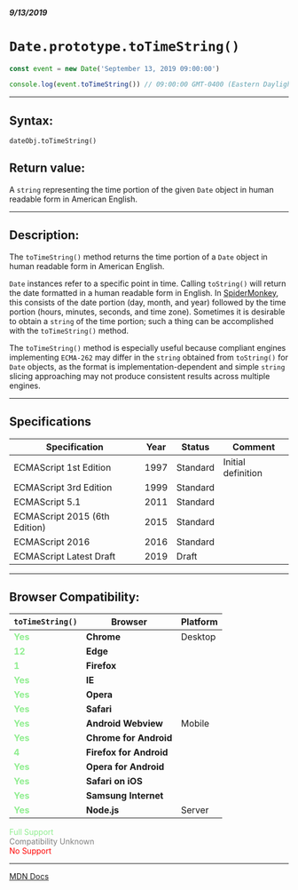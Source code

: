 ##### 9/13/2019
# `Date.prototype.toTimeString()`

```js
const event = new Date('September 13, 2019 09:00:00')

console.log(event.toTimeString()) // 09:00:00 GMT-0400 (Eastern Daylight Time)
```

---

## Syntax:
`dateObj.toTimeString()`

## Return value:
A `string` representing the time portion of the given `Date` object in human readable form in American English.

---

## Description:
The `toTimeString()` method returns the time portion of a `Date` object in human readable form in American English.

`Date` instances refer to a specific point in time.  Calling `toString()` will return the date formatted in a human readable form in English.  In [SpiderMonkey](https://developer.mozilla.org/en-US/docs/Mozilla/Projects/SpiderMonkey), this consists of the date portion (day, month, and year) followed by the time portion (hours, minutes, seconds, and time zone).  Sometimes it is desirable to obtain a `string` of the time portion; such a thing can be accomplished with the `toTimeString()` method.

The `toTimeString()` method is especially useful because compliant engines implementing `ECMA-262` may differ in the `string` obtained from `toString()` for `Date` objects, as the format is implementation-dependent and simple `string` slicing approaching may not produce consistent results across multiple engines.

---

## Specifications
| Specification | Year | Status | Comment |
|---|---|---|---|
| ECMAScript 1st Edition | 1997 | Standard | Initial definition |
| ECMAScript 3rd Edition | 1999 | Standard |  |
| ECMAScript 5.1 | 2011 | Standard |  |
| ECMAScript 2015 (6th Edition) | 2015 | Standard |  |
| ECMAScript 2016 | 2016 | Standard |  |
| ECMAScript Latest Draft | 2019 | Draft |  |

---

## Browser Compatibility:
| `toTimeString()` | Browser | Platform |
|---|---|---|
| <span style="color: lightgreen">**Yes**</span> | **Chrome** | Desktop | 
| <span style="color: lightgreen">**12**</span> | **Edge** || 
| <span style="color: lightgreen">**1**</span> | **Firefox** || 
| <span style="color: lightgreen">**Yes**</span> | **IE** || 
| <span style="color: lightgreen">**Yes**</span> | **Opera** || 
| <span style="color: lightgreen">**Yes**</span> | **Safari** || 
| <span style="color: lightgreen">**Yes**</span> | **Android Webview** | Mobile | 
| <span style="color: lightgreen">**Yes**</span> | **Chrome for Android** || 
| <span style="color: lightgreen">**4**</span> | **Firefox for Android** || 
| <span style="color: lightgreen">**Yes**</span> | **Opera for Android** || 
| <span style="color: lightgreen">**Yes**</span> | **Safari on iOS** || 
| <span style="color: lightgreen">**Yes**</span> | **Samsung Internet** || 
| <span style="color: lightgreen">**Yes**</span> | **Node.js** | Server | 

<span style="color: lightgreen">Full Support</span>  
<span style="color: grey">Compatibility Unknown</span>  
<span style="color: red">No Support</span>

---

[MDN Docs](https://developer.mozilla.org/en-US/docs/Web/JavaScript/Reference/Global_Objects/Date/toTimeString)